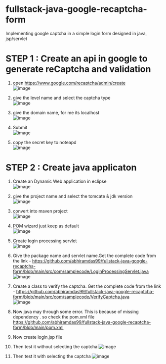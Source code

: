 # fullstack-java-google-recaptcha-form
Implementing google captcha  in a simple login form designed in java, jsp/servlet

# STEP 1 : Create an api in google to generate reCaptcha and validation
1.  open  https://www.google.com/recaptcha/admin/create <br>
![image](https://user-images.githubusercontent.com/62290469/235706210-52a143c1-c5d2-4286-84e9-2884673ab0a0.png)

2.  give the level name and select the captcha type<br>
![image](https://user-images.githubusercontent.com/62290469/235708073-904de42e-2a08-46a4-8fb5-6af866aa8ab5.png)

3.  give the domain name, for me its localhost<br>
![image](https://user-images.githubusercontent.com/62290469/235708613-c5eee97a-b46b-4271-86d9-d9802e422241.png)

4.  Submit<br>
![image](https://user-images.githubusercontent.com/62290469/235709232-a11c6ce7-ba00-4ce9-ad73-d023fa84fa31.png)

5.  copy the secret key  to noteapd <br>
![image](https://user-images.githubusercontent.com/62290469/235711600-208eba22-764c-48e7-968e-44d6515afc62.png)

# STEP 2 : Create java applicaton 
1.  Create an Dynamic Web application in eclipse<br>
![image](https://user-images.githubusercontent.com/62290469/235714023-6c710224-1923-4a0d-8378-034686aa47d7.png)


2.  give the project name and select the tomcate  & jdk version<br>
![image](https://user-images.githubusercontent.com/62290469/235715454-ddd14d2c-3194-4788-b04b-0c6c3b013e43.png)


4.  convert into maven project <br>
![image](https://user-images.githubusercontent.com/62290469/235716931-c27ae17c-7281-497d-a56f-b07e482ce9bd.png)


5.  POM wizard just keep as default <br>
![image](https://user-images.githubusercontent.com/62290469/235717497-16c37c3b-93bc-42c2-ad70-a08ece3f5884.png)


6.  Create login processing servlet<br>
![image](https://user-images.githubusercontent.com/62290469/235719301-5ff66210-040c-4c3c-83a6-2b669a6f9c22.png)


7.  Give the package name and servlet name.Get the complete code from the link - https://github.com/abhiramdas99/fullstack-java-google-recaptcha-form/blob/main/src/com/samplecode/LoginProcessingServlet.java <br>
![image](https://user-images.githubusercontent.com/62290469/235719810-ace6eab8-81e0-49fe-8f66-c059e013bdb9.png)

8.  Create a class to verify the captcha. Get the complete code from the link - https://github.com/abhiramdas99/fullstack-java-google-recaptcha-form/blob/main/src/com/samplecode/VerifyCaptcha.java<br>
![image](https://user-images.githubusercontent.com/62290469/235721265-87dd900d-eeba-4695-812f-f7f534d0c2ef.png)

9. Now java may through some error. This is because of missing dependency . so  check the  pom.xml file https://github.com/abhiramdas99/fullstack-java-google-recaptcha-form/blob/main/pom.xml <br>

10. Now create login.jsp file 
11. Then test it without selecting the captcha 
![image](https://user-images.githubusercontent.com/62290469/235740003-0bb4e15d-30ee-4f29-acc4-e39ce13f2ebf.png)
12. Then test it with selecting the captcha 
![image](https://user-images.githubusercontent.com/62290469/235740547-b462fe58-6f16-470b-b0ab-0dc34e62e760.png)




